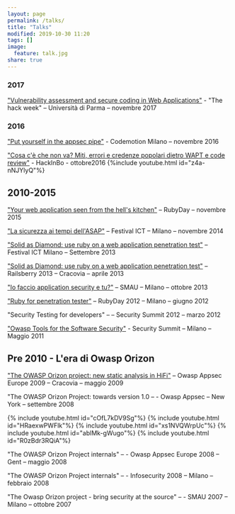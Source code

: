 ```yaml
---
layout: page
permalink: /talks/
title: "Talks"
modified: 2019-10-30 11:20
tags: []
image:
  feature: talk.jpg
share: true
---
```



### 2017

["Vulnerability assessment and secure coding in Web Applications"](https://speakerdeck.com/thesp0nge/vulnerability-assessment-and-secure-coding-in-web-applications) - "The hack week" – Università di Parma – novembre 2017

### 2016

["Put yourself in the appsec pipe"](https://speakerdeck.com/thesp0nge/put-yourself-in-the-appsec-pipeline) - Codemotion Milano – novembre 2016

["Cosa c'è che non va? Miti, errori e credenze popolari dietro WAPT e code review"](https://speakerdeck.com/thesp0nge/cosa-ce-che-non-va-viaggio-verso-il-nirvana-del-ssdlc) - HackInBo - ottobre2016
{%include youtube.html id="z4a-nNJYlyQ"%}

## 2010-2015

["Your web application seen from the hell's kitchen"](https://speakerdeck.com/thesp0nge/your-web-application-seen-from-the-hells-kitchen) – RubyDay – novembre 2015

["La sicurezza ai tempi dell'ASAP"](https://speakerdeck.com/thesp0nge/la-sicurezza-ai-tempi-dellasap) – Festival ICT – Milano – novembre 2014

["Solid as Diamond: use ruby on a web application penetration test"](https://speakerdeck.com/thesp0nge/solid-as-diamond-use-ruby-on-a-web-application-penetration-test-for-www-dot-fdtict-dot-it) – Festival ICT Milano – Settembre 2013

["Solid as Diamond: use ruby on a web application penetration test"](https://speakerdeck.com/thesp0nge/solid-as-diamond-using-ruby-in-a-web-application-penetration-test) – Railsberry 2013 – Cracovia – aprile 2013

["Io faccio application security e tu?"](https://speakerdeck.com/thesp0nge/io-faccio-application-security-e-tu) – SMAU – Milano – ottobre 2013

["Ruby for penetration tester"](https://www.slideshare.net/thesp0nge/picking-gem-ruby-for-penetration-testers) – RubyDay 2012 – Milano – giugno 2012

"Security Testing for developers" –  – Security Summit 2012 – marzo 2012

["Owasp Tools for the Software Security"](https://www.slideshare.net/thesp0nge/i-tool-owasp-per-la-sicurezza-del-software-20110315) - Security Summit – Milano – Maggio 2011

## Pre 2010 - L'era di Owasp Orizon

["The OWASP Orizon project: new static analysis in HiFi"](https://www.slideshare.net/thesp0nge/owasp-orizon-new-static-analysis-in-hi-fi) – Owasp Appsec Europe 2009 – Cracovia – maggio 2009

"The OWASP Orizon Project: towards version 1.0 –  - Owasp Appsec – New York – settembre 2008

{% include youtube.html id="cOfL7kDV9Sg"%}
{% include youtube.html id="HRaexwPWFlk"%}
{% include youtube.html id="xs1NVQWrpUc"%}
{% include youtube.html id="ablMk-gWugo"%}
{% include youtube.html id="R0zBdr3RQiA"%}

"The OWASP Orizon Project internals" –  - Owasp Appsec Europe 2008 – Gent – maggio 2008

"The OWASP Orizon Project internals" –  - Infosecurity 2008 – Milano – febbraio 2008

"The Owasp Orizon project - bring security at the source" –  - SMAU 2007 – Milano – ottobre 2007
